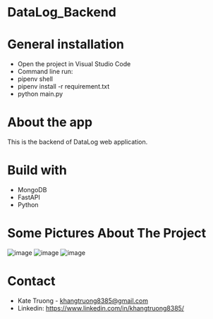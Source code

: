 # DataLog_Backend

# General installation
- Open the project in Visual Studio Code
- Command line run: 
- pipenv shell 
- pipenv install -r requirement.txt
- python main.py

# About the app
This is the backend of DataLog web application.

# Build with
- MongoDB
- FastAPI
- Python 

# Some Pictures About The Project
![image](https://user-images.githubusercontent.com/62549740/208379097-3f7c2191-9ff1-405b-9ff7-8862ac548fbd.png)
![image](https://user-images.githubusercontent.com/62549740/208380146-3a9650bd-d445-4339-8423-20cde49dc527.png)
![image](https://user-images.githubusercontent.com/62549740/208380241-6cc4e321-0ae2-4984-97c6-5996c9e4368e.png)

# Contact
- Kate Truong - khangtruong8385@gmail.com
- Linkedin: https://www.linkedin.com/in/khangtruong8385/
